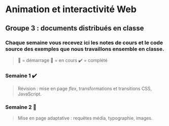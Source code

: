 # Animation et interactivité Web
## Groupe 3 : documents distribués en classe

### Chaque semaine vous recevez ici les notes de cours et le code source des exemples que nous travaillons ensemble en classe.

> :checkered_flag: = démarrage 
> :construction: = en cours
> :heavy_check_mark: = complété

### Semaine 1 :heavy_check_mark:
>Révision : mise en page *flex*, transformations et transitions CSS, JavaScript.

### Semaine 2 :construction:
>Mise en page adaptative : requêtes média, typographie, images. 